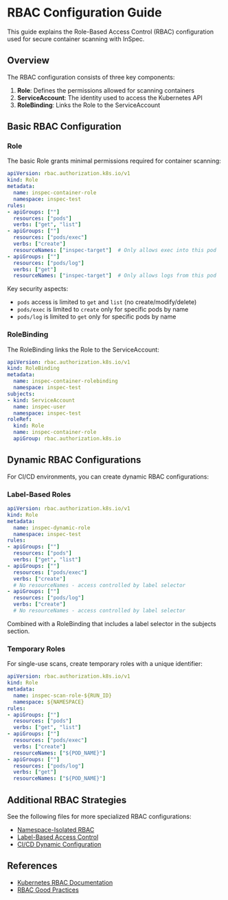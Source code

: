 # RBAC Configuration Guide

This guide explains the Role-Based Access Control (RBAC) configuration used for secure container scanning with InSpec.

## Overview

The RBAC configuration consists of three key components:

1. **Role**: Defines the permissions allowed for scanning containers
2. **ServiceAccount**: The identity used to access the Kubernetes API
3. **RoleBinding**: Links the Role to the ServiceAccount

## Basic RBAC Configuration

### Role

The basic Role grants minimal permissions required for container scanning:

```yaml
apiVersion: rbac.authorization.k8s.io/v1
kind: Role
metadata:
  name: inspec-container-role
  namespace: inspec-test
rules:
- apiGroups: [""]
  resources: ["pods"]
  verbs: ["get", "list"]
- apiGroups: [""]
  resources: ["pods/exec"]
  verbs: ["create"]
  resourceNames: ["inspec-target"]  # Only allows exec into this pod
- apiGroups: [""]
  resources: ["pods/log"]
  verbs: ["get"]
  resourceNames: ["inspec-target"]  # Only allows logs from this pod
```

Key security aspects:
- `pods` access is limited to `get` and `list` (no create/modify/delete)
- `pods/exec` is limited to `create` only for specific pods by name
- `pods/log` is limited to `get` only for specific pods by name

### RoleBinding

The RoleBinding links the Role to the ServiceAccount:

```yaml
apiVersion: rbac.authorization.k8s.io/v1
kind: RoleBinding
metadata:
  name: inspec-container-rolebinding
  namespace: inspec-test
subjects:
- kind: ServiceAccount
  name: inspec-user
  namespace: inspec-test
roleRef:
  kind: Role
  name: inspec-container-role
  apiGroup: rbac.authorization.k8s.io
```

## Dynamic RBAC Configurations

For CI/CD environments, you can create dynamic RBAC configurations:

### Label-Based Roles

```yaml
apiVersion: rbac.authorization.k8s.io/v1
kind: Role
metadata:
  name: inspec-dynamic-role
  namespace: inspec-test
rules:
- apiGroups: [""]
  resources: ["pods"]
  verbs: ["get", "list"]
- apiGroups: [""]
  resources: ["pods/exec"]
  verbs: ["create"]
  # No resourceNames - access controlled by label selector
- apiGroups: [""]
  resources: ["pods/log"]
  verbs: ["create"]
  # No resourceNames - access controlled by label selector
```

Combined with a RoleBinding that includes a label selector in the subjects section.

### Temporary Roles

For single-use scans, create temporary roles with a unique identifier:

```yaml
apiVersion: rbac.authorization.k8s.io/v1
kind: Role
metadata:
  name: inspec-scan-role-${RUN_ID}
  namespace: ${NAMESPACE}
rules:
- apiGroups: [""]
  resources: ["pods"]
  verbs: ["get", "list"]
- apiGroups: [""]
  resources: ["pods/exec"]
  verbs: ["create"]
  resourceNames: ["${POD_NAME}"]
- apiGroups: [""]
  resources: ["pods/log"]
  verbs: ["get"]
  resourceNames: ["${POD_NAME}"]
```

## Additional RBAC Strategies

See the following files for more specialized RBAC configurations:

- [Namespace-Isolated RBAC](namespace-isolated.md)
- [Label-Based Access Control](label-based.md)
- [CI/CD Dynamic Configuration](ci-cd-rbac.md)

## References

- [Kubernetes RBAC Documentation](https://kubernetes.io/docs/reference/access-authn-authz/rbac/)
- [RBAC Good Practices](https://kubernetes.io/docs/concepts/security/rbac-good-practices/)